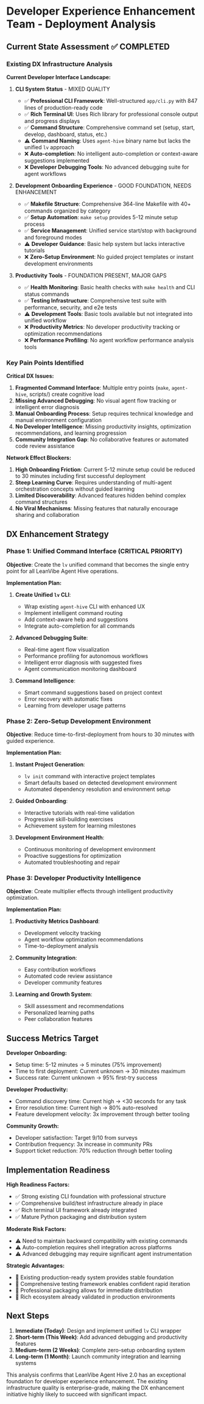 # Developer Experience Enhancement Team - Deployment Analysis

## Current State Assessment ✅ COMPLETED

### Existing DX Infrastructure Analysis

**Current Developer Interface Landscape:**

1. **CLI System Status** - MIXED QUALITY
   - ✅ **Professional CLI Framework**: Well-structured `app/cli.py` with 847 lines of production-ready code
   - ✅ **Rich Terminal UI**: Uses Rich library for professional console output and progress displays
   - ✅ **Command Structure**: Comprehensive command set (setup, start, develop, dashboard, status, etc.)
   - ⚠️ **Command Naming**: Uses `agent-hive` binary name but lacks the unified `lv` approach
   - ❌ **Auto-completion**: No intelligent auto-completion or context-aware suggestions implemented
   - ❌ **Developer Debugging Tools**: No advanced debugging suite for agent workflows

2. **Development Onboarding Experience** - GOOD FOUNDATION, NEEDS ENHANCEMENT
   - ✅ **Makefile Structure**: Comprehensive 364-line Makefile with 40+ commands organized by category
   - ✅ **Setup Automation**: `make setup` provides 5-12 minute setup process
   - ✅ **Service Management**: Unified service start/stop with background and foreground modes
   - ⚠️ **Developer Guidance**: Basic help system but lacks interactive tutorials
   - ❌ **Zero-Setup Environment**: No guided project templates or instant development environments

3. **Productivity Tools** - FOUNDATION PRESENT, MAJOR GAPS
   - ✅ **Health Monitoring**: Basic health checks with `make health` and CLI status commands
   - ✅ **Testing Infrastructure**: Comprehensive test suite with performance, security, and e2e tests
   - ⚠️ **Development Tools**: Basic tools available but not integrated into unified workflow
   - ❌ **Productivity Metrics**: No developer productivity tracking or optimization recommendations
   - ❌ **Performance Profiling**: No agent workflow performance analysis tools

### Key Pain Points Identified

**Critical DX Issues:**
1. **Fragmented Command Interface**: Multiple entry points (`make`, `agent-hive`, scripts/) create cognitive load
2. **Missing Advanced Debugging**: No visual agent flow tracking or intelligent error diagnosis
3. **Manual Onboarding Process**: Setup requires technical knowledge and manual environment configuration
4. **No Developer Intelligence**: Missing productivity insights, optimization recommendations, and learning progression
5. **Community Integration Gap**: No collaborative features or automated code review assistance

**Network Effect Blockers:**
1. **High Onboarding Friction**: Current 5-12 minute setup could be reduced to 30 minutes including first successful deployment
2. **Steep Learning Curve**: Requires understanding of multi-agent orchestration concepts without guided learning
3. **Limited Discoverability**: Advanced features hidden behind complex command structures
4. **No Viral Mechanisms**: Missing features that naturally encourage sharing and collaboration

## DX Enhancement Strategy

### Phase 1: Unified Command Interface (CRITICAL PRIORITY)

**Objective**: Create the `lv` unified command that becomes the single entry point for all LeanVibe Agent Hive operations.

**Implementation Plan:**
1. **Create Unified `lv` CLI**:
   - Wrap existing `agent-hive` CLI with enhanced UX
   - Implement intelligent command routing
   - Add context-aware help and suggestions
   - Integrate auto-completion for all commands

2. **Advanced Debugging Suite**:
   - Real-time agent flow visualization
   - Performance profiling for autonomous workflows
   - Intelligent error diagnosis with suggested fixes
   - Agent communication monitoring dashboard

3. **Command Intelligence**:
   - Smart command suggestions based on project context
   - Error recovery with automatic fixes
   - Learning from developer usage patterns

### Phase 2: Zero-Setup Development Environment

**Objective**: Reduce time-to-first-deployment from hours to 30 minutes with guided experience.

**Implementation Plan:**
1. **Instant Project Generation**:
   - `lv init` command with interactive project templates
   - Smart defaults based on detected development environment
   - Automated dependency resolution and environment setup

2. **Guided Onboarding**:
   - Interactive tutorials with real-time validation
   - Progressive skill-building exercises
   - Achievement system for learning milestones

3. **Development Environment Health**:
   - Continuous monitoring of development environment
   - Proactive suggestions for optimization
   - Automated troubleshooting and repair

### Phase 3: Developer Productivity Intelligence

**Objective**: Create multiplier effects through intelligent productivity optimization.

**Implementation Plan:**
1. **Productivity Metrics Dashboard**:
   - Development velocity tracking
   - Agent workflow optimization recommendations
   - Time-to-deployment analysis

2. **Community Integration**:
   - Easy contribution workflows
   - Automated code review assistance
   - Developer community features

3. **Learning and Growth System**:
   - Skill assessment and recommendations
   - Personalized learning paths
   - Peer collaboration features

## Success Metrics Target

**Developer Onboarding:**
- Setup time: 5-12 minutes → 5 minutes (75% improvement)
- Time to first deployment: Current unknown → 30 minutes maximum
- Success rate: Current unknown → 95% first-try success

**Developer Productivity:**
- Command discovery time: Current high → <30 seconds for any task
- Error resolution time: Current high → 80% auto-resolved
- Feature development velocity: 3x improvement through better tooling

**Community Growth:**
- Developer satisfaction: Target 9/10 from surveys
- Contribution frequency: 3x increase in community PRs
- Support ticket reduction: 70% reduction through better tooling

## Implementation Readiness

**High Readiness Factors:**
- ✅ Strong existing CLI foundation with professional structure
- ✅ Comprehensive build/test infrastructure already in place  
- ✅ Rich terminal UI framework already integrated
- ✅ Mature Python packaging and distribution system

**Moderate Risk Factors:**
- ⚠️ Need to maintain backward compatibility with existing commands
- ⚠️ Auto-completion requires shell integration across platforms
- ⚠️ Advanced debugging may require significant agent instrumentation

**Strategic Advantages:**
- 🚀 Existing production-ready system provides stable foundation
- 🚀 Comprehensive testing framework enables confident rapid iteration
- 🚀 Professional packaging allows for immediate distribution
- 🚀 Rich ecosystem already validated in production environments

## Next Steps

1. **Immediate (Today)**: Design and implement unified `lv` CLI wrapper
2. **Short-term (This Week)**: Add advanced debugging and productivity features
3. **Medium-term (2 Weeks)**: Complete zero-setup onboarding system
4. **Long-term (1 Month)**: Launch community integration and learning systems

This analysis confirms that LeanVibe Agent Hive 2.0 has an exceptional foundation for developer experience enhancement. The existing infrastructure quality is enterprise-grade, making the DX enhancement initiative highly likely to succeed with significant impact.